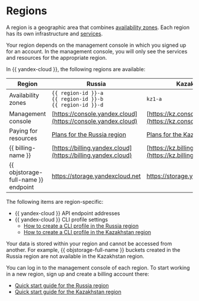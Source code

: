 # Regions

A region is a geographic area that combines [availability zones](geo-scope.md). Each region has its own infrastructure and [services](services.md).

Your region depends on the management console in which you signed up for an account. In the management console, you will only see the services and resources for the appropriate region.

In {{ yandex-cloud }}, the following regions are available:

| Region | Russia | Kazakhstan |
--- | --- | ---
| Availability zones | `{{ region-id }}-a`<br/>`{{ region-id }}-b`<br/>`{{ region-id }}-d` | `kz1-a` |
| Management console | [https://console.yandex.cloud](https://console.yandex.cloud) | [https://kz.console.yandex.cloud](https://kz.console.yandex.cloud) |
| Paying for resources | [Plans for the Russia region](https://yandex.cloud/ru/prices) | [Plans for the Kazakhstan region](https://yandex.cloud/ru-kz/prices) |
| {{ billing-name }} | [https://billing.yandex.cloud](https://billing.yandex.cloud) | [https://kz.billing.yandex.cloud](https://kz.billing.yandex.cloud) |
| {{ objstorage-full-name }} endpoint | https://storage.yandexcloud.net | https://storage.yandexcloud.kz |

The following items are region-specific:

* {{ yandex-cloud }} API endpoint addresses
* {{ yandex-cloud }} CLI profile settings
   * [How to create a CLI profile in the Russia region](https://yandex.cloud/en/docs/cli/operations/profile/profile-create)
   * [How to create a CLI profile in the Kazakhstan region](https://yandex.cloud/ru-kz/docs/cli/operations/profile/profile-create)

Your data is stored within your region and cannot be accessed from another. For example, {{ objstorage-full-name }} buckets created in the Russia region are not available in the Kazakhstan region.

You can log in to the management console of each region. To start working in a new region, sign up and create a billing account there:
* [Quick start guide for the Russia region](https://yandex.cloud/en/docs/overview/quickstart)
* [Quick start guide for the Kazakhstan region](https://yandex.cloud/ru-kz/docs/overview/quickstart)
